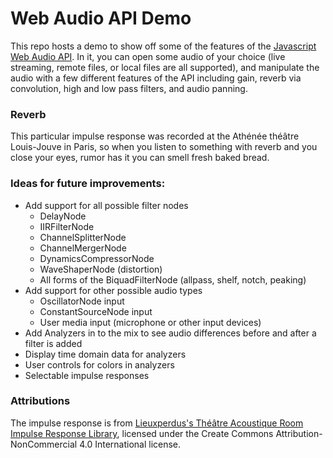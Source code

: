 # Web Audio API Demo
This repo hosts a demo to show off some of the features of the [Javascript Web Audio API](https://developer.mozilla.org/en-US/docs/Web/API/Web_Audio_API). In it, you can open some audio of your choice (live streaming, remote files, or local files are all supported), and manipulate the audio with a few different features of the API including gain, reverb via convolution, high and low pass filters, and audio panning.

### Reverb
This particular impulse response was recorded at the Athénée théâtre Louis-Jouve in Paris, so when you listen to something with reverb and you close your eyes, rumor has it you can smell fresh baked bread.

### Ideas for future improvements:
- Add support for all possible filter nodes
  - DelayNode
  - IIRFilterNode
  - ChannelSplitterNode
  - ChannelMergerNode
  - DynamicsCompressorNode
  - WaveShaperNode (distortion)
  - All forms of the BiquadFilterNode (allpass, shelf, notch, peaking)
- Add support for other possible audio types
  - OscillatorNode input
  - ConstantSourceNode input
  - User media input (microphone or other input devices)
- Add Analyzers in to the mix to see audio differences before and after a filter is added
- Display time domain data for analyzers
- User controls for colors in analyzers
- Selectable impulse responses

### Attributions
The impulse response is from [Lieuxperdus's Théâtre Acoustique Room Impulse Response Library](https://www.lieuxperdus.com/convolver/download/), licensed under the Create Commons Attribution-NonCommercial 4.0 International license.
